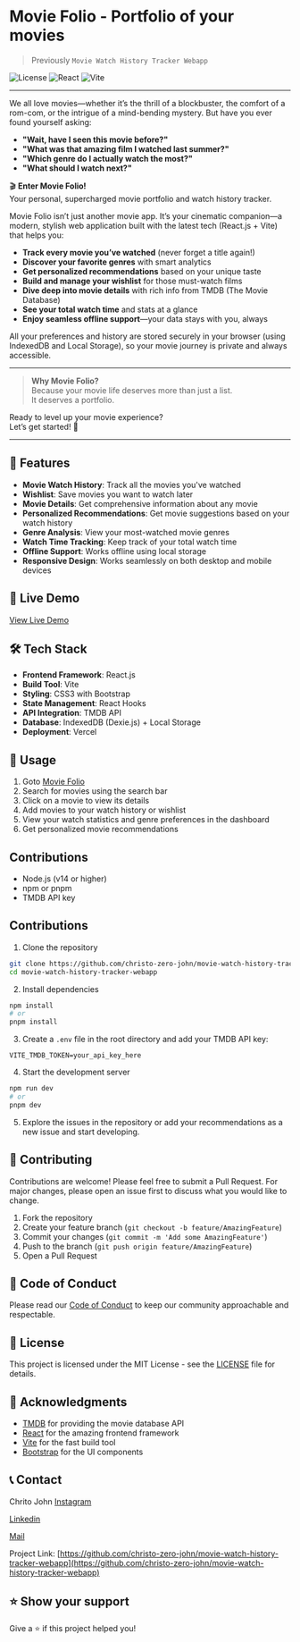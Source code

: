 # Movie Folio - Portfolio of your movies
> Previously `Movie Watch History Tracker Webapp`


![License](https://img.shields.io/badge/license-MIT-blue.svg)
![React](https://img.shields.io/badge/React-18.2.0-blue)
![Vite](https://img.shields.io/badge/Vite-4.x-purple)

---

We all love movies—whether it’s the thrill of a blockbuster, the comfort of a rom-com, or the intrigue of a mind-bending mystery. But have you ever found yourself asking:

- **"Wait, have I seen this movie before?"**
- **"What was that amazing film I watched last summer?"**
- **"Which genre do I actually watch the most?"**
- **"What should I watch next?"**

🎬 **Enter Movie Folio!**  
Your personal, supercharged movie portfolio and watch history tracker.

Movie Folio isn’t just another movie app. It’s your cinematic companion—a modern, stylish web application built with the latest tech (React.js + Vite) that helps you:

- **Track every movie you’ve watched** (never forget a title again!)
- **Discover your favorite genres** with smart analytics
- **Get personalized recommendations** based on your unique taste
- **Build and manage your wishlist** for those must-watch films
- **Dive deep into movie details** with rich info from TMDB (The Movie Database)
- **See your total watch time** and stats at a glance
- **Enjoy seamless offline support**—your data stays with you, always

All your preferences and history are stored securely in your browser (using IndexedDB and Local Storage), so your movie journey is private and always accessible.

---

> **Why Movie Folio?**  
> Because your movie life deserves more than just a list.  
> It deserves a portfolio.

Ready to level up your movie experience?  
Let’s get started! 🚀

---

## 🌟 Features

- **Movie Watch History**: Track all the movies you've watched
- **Wishlist**: Save movies you want to watch later
- **Movie Details**: Get comprehensive information about any movie
- **Personalized Recommendations**: Get movie suggestions based on your watch history
- **Genre Analysis**: View your most-watched movie genres
- **Watch Time Tracking**: Keep track of your total watch time
- **Offline Support**: Works offline using local storage
- **Responsive Design**: Works seamlessly on both desktop and mobile devices

## 🚀 Live Demo

[View Live Demo](https://movie-watch-history-tracker-webapp.vercel.app/)

## 🛠️ Tech Stack

- **Frontend Framework**: React.js
- **Build Tool**: Vite
- **Styling**: CSS3 with Bootstrap
- **State Management**: React Hooks
- **API Integration**: TMDB API
- **Database**: IndexedDB (Dexie.js) + Local Storage
- **Deployment**: Vercel


## 🎯 Usage
1. Goto [Movie Folio](https://movie-watch-history-tracker-webapp.vercel.app/search)
1. Search for movies using the search bar
2. Click on a movie to view its details
3. Add movies to your watch history or wishlist
4. View your watch statistics and genre preferences in the dashboard
5. Get personalized movie recommendations

## Contributions

- Node.js (v14 or higher)
- npm or pnpm
- TMDB API key

## Contributions

1. Clone the repository
```bash
git clone https://github.com/christo-zero-john/movie-watch-history-tracker-webapp.git
cd movie-watch-history-tracker-webapp
```

2. Install dependencies
```bash
npm install
# or
pnpm install
```

3. Create a `.env` file in the root directory and add your TMDB API key:
```env
VITE_TMDB_TOKEN=your_api_key_here
```

4. Start the development server
```bash
npm run dev
# or
pnpm dev
```

5. Explore the issues in the repository or add your recommendations as a new issue and start developing.

## 🤝 Contributing

Contributions are welcome! Please feel free to submit a Pull Request. For major changes, please open an issue first to discuss what you would like to change.

1. Fork the repository
2. Create your feature branch (`git checkout -b feature/AmazingFeature`)
3. Commit your changes (`git commit -m 'Add some AmazingFeature'`)
4. Push to the branch (`git push origin feature/AmazingFeature`)
5. Open a Pull Request

## 📝 Code of Conduct

Please read our [Code of Conduct](CODE_OF_CONDUCT.md) to keep our community approachable and respectable.

## 📄 License

This project is licensed under the MIT License - see the [LICENSE](LICENSE) file for details.

## 🙏 Acknowledgments

- [TMDB](https://www.themoviedb.org/) for providing the movie database API
- [React](https://reactjs.org/) for the amazing frontend framework
- [Vite](https://vitejs.dev/) for the fast build tool
- [Bootstrap](https://getbootstrap.com/) for the UI components

## 📞 Contact

Chrito John
[Instagram](https://instagram.com/christo.zero.john)

[Linkedin](https://www.linkedin.com/in/christo-john-kalapurackal/)

[Mail](mailto:10.christojohn@gmail.com)

Project Link: [https://github.com/christo-zero-john/movie-watch-history-tracker-webapp](https://github.com/christo-zero-john/movie-watch-history-tracker-webapp)

## ⭐ Show your support

Give a ⭐️ if this project helped you!
